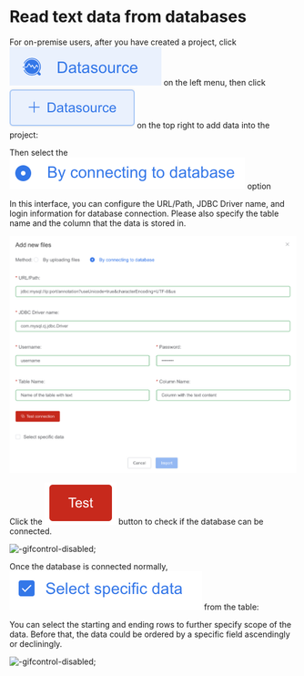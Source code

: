 # Read text data from databases

For on-premise users, after you have created a project, click ![logo](../_icon/DataSource.png ':size=150x40') on the left menu, then click ![logo](../_icon/+DataSource.png ':size=120x40') on the top right to add data into the project:

Then select the ![logo](../_icon/connect-db.png ':size=190x30') option

In this interface, you can configure the URL/Path, JDBC Driver name, and login information for database connection. Please also specify the table name and the column that the data is stored in.

![logo](../_icon/db.png)

Click the ![logo](../_icon/test.png ':size=75x40') button to check if the database can be connected.

![](../_gif/agreement-check.gif "-gifcontrol-disabled;")

Once the database is connected normally, ![logo](../_icon/select-specific-data.png ':size=170x40') from the table:

You can select the starting and ending rows to further specify scope of the data. Before that, the data could be ordered by a specific field ascendingly or decliningly.

![](../_gif/agreement-check.gif "-gifcontrol-disabled;")

